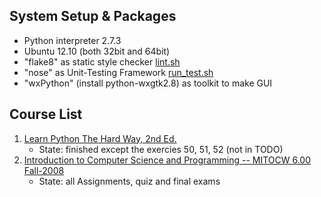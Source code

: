 ## System Setup & Packages
* Python interpreter 2.7.3
* Ubuntu 12.10 (both 32bit and 64bit)
* "flake8" as static style checker [lint.sh](./lint.sh)
* "nose" as Unit-Testing Framework [run_test.sh](./run_test.sh)
* "wxPython" (install python-wxgtk2.8) as toolkit to make GUI

## Course List
1. [Learn Python The Hard Way, 2nd Ed.](http://sebug.net/paper/books/LearnPythonTheHardWay/index.html)
   - State: finished except the exercies 50, 51, 52 (not in TODO)
2. [Introduction to Computer Science and Programming -- MITOCW 6.00 Fall-2008](http://ocw.mit.edu/courses/electrical-engineering-and-computer-science/6-00-introduction-to-computer-science-and-programming-fall-2008/)
   - State: all Assignments, quiz and final exams
   









